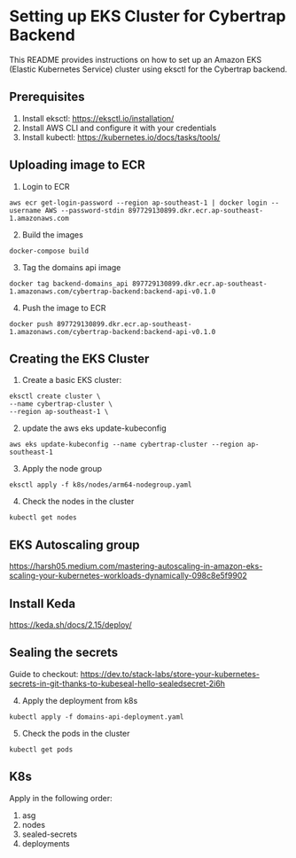 # Setting up EKS Cluster for Cybertrap Backend

This README provides instructions on how to set up an Amazon EKS (Elastic Kubernetes Service) cluster using eksctl for the Cybertrap backend.

## Prerequisites

1. Install eksctl: https://eksctl.io/installation/
2. Install AWS CLI and configure it with your credentials
3. Install kubectl: https://kubernetes.io/docs/tasks/tools/

## Uploading image to ECR

1. Login to ECR

```
aws ecr get-login-password --region ap-southeast-1 | docker login --username AWS --password-stdin 897729130899.dkr.ecr.ap-southeast-1.amazonaws.com
```

2. Build the images
```
docker-compose build
```

3. Tag the domains api image

```
docker tag backend-domains_api 897729130899.dkr.ecr.ap-southeast-1.amazonaws.com/cybertrap-backend:backend-api-v0.1.0 
```

4. Push the image to ECR

```
docker push 897729130899.dkr.ecr.ap-southeast-1.amazonaws.com/cybertrap-backend:backend-api-v0.1.0
```


## Creating the EKS Cluster

1. Create a basic EKS cluster:
```
eksctl create cluster \
--name cybertrap-cluster \
--region ap-southeast-1 \
```

2. update the aws eks update-kubeconfig

```
aws eks update-kubeconfig --name cybertrap-cluster --region ap-southeast-1
```

3. Apply the node group

```
eksctl apply -f k8s/nodes/arm64-nodegroup.yaml 
```

4. Check the nodes in the cluster

```
kubectl get nodes
```

## EKS Autoscaling group
https://harsh05.medium.com/mastering-autoscaling-in-amazon-eks-scaling-your-kubernetes-workloads-dynamically-098c8e5f9902

## Install Keda
https://keda.sh/docs/2.15/deploy/

## Sealing the secrets

Guide to checkout:
https://dev.to/stack-labs/store-your-kubernetes-secrets-in-git-thanks-to-kubeseal-hello-sealedsecret-2i6h


4. Apply the deployment from k8s

```
kubectl apply -f domains-api-deployment.yaml
```

5. Check the pods in the cluster

```
kubectl get pods
```

## K8s
Apply in the following order:
1. asg
2. nodes
4. sealed-secrets
3. deployments